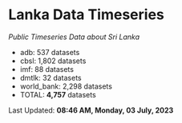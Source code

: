 # Lanka Data Timeseries
*Public Timeseries Data about Sri Lanka*

* adb: 537 datasets
* cbsl: 1,802 datasets
* imf: 88 datasets
* dmtlk: 32 datasets
* world_bank: 2,298 datasets
* TOTAL: **4,757** datasets

Last Updated: **08:46 AM, Monday, 03 July, 2023**